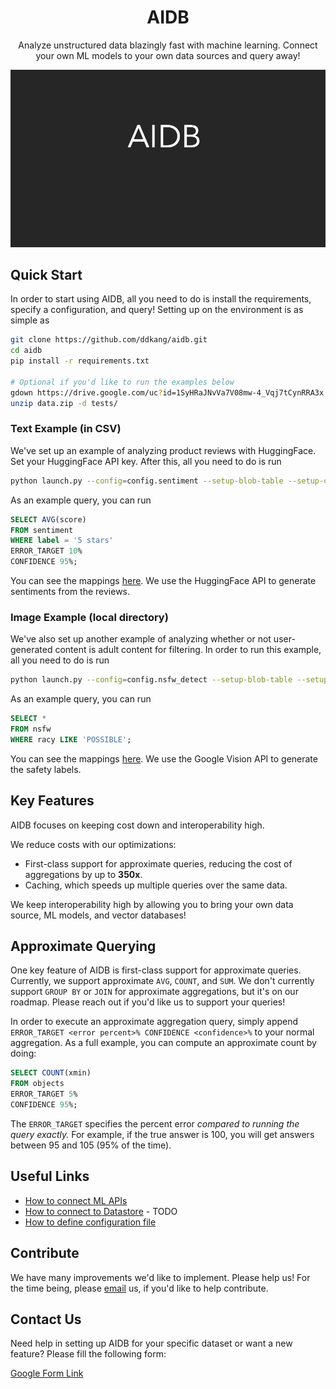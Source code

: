 <h1 style="text-align: center;">AIDB</h1>

<p align="center"> Analyze unstructured data blazingly fast with machine learning. Connect your own ML models to your own data sources and query away! </p>

<p align="center">
  <img src="assets/aidbuse.gif" style="width:550px;"/>
</p>

## Quick Start

In order to start using AIDB, all you need to do is install the requirements, specify a configuration, and query!
Setting up on the environment is as simple as
```bash
git clone https://github.com/ddkang/aidb.git
cd aidb
pip install -r requirements.txt

# Optional if you'd like to run the examples below
gdown https://drive.google.com/uc?id=1SyHRaJNvVa7V08mw-4_Vqj7tCynRRA3x
unzip data.zip -d tests/

```

### Text Example (in CSV)

We've set up an example of analyzing product reviews with HuggingFace. Set your HuggingFace API key. After this, all you need to do is run
```bash
python launch.py --config=config.sentiment --setup-blob-table --setup-output-table
```

As an example query, you can run
```sql
SELECT AVG(score)
FROM sentiment
WHERE label = '5 stars'
ERROR_TARGET 10%
CONFIDENCE 95%;
```

You can see the mappings [here](https://github.com/ddkang/aidb/blob/main/config/sentiment.py#L15). We use the HuggingFace API to generate sentiments from the reviews.


### Image Example (local directory)

We've also set up another example of analyzing whether or not user-generated content is adult content for filtering.
In order to run this example, all you need to do is run
```bash
python launch.py --config=config.nsfw_detect --setup-blob-table --setup-output-table
```

As an example query, you can run
```sql
SELECT *
FROM nsfw
WHERE racy LIKE 'POSSIBLE';
```

You can see the mappings [here](https://github.com/ddkang/aidb/blob/main/config/nsfw_detect.py#L10). We use the Google Vision API to generate the safety labels.



## Key Features

AIDB focuses on keeping cost down and interoperability high.

We reduce costs with our optimizations:
- First-class support for approximate queries, reducing the cost of aggregations by up to **350x**.
- Caching, which speeds up multiple queries over the same data.

We keep interoperability high by allowing you to bring your own data source, ML models, and vector databases!


## Approximate Querying

One key feature of AIDB is first-class support for approximate queries.
Currently, we support approximate `AVG`, `COUNT`, and `SUM`.
We don't currently support `GROUP BY` or `JOIN` for approximate aggregations, but it's on our roadmap.
Please reach out if you'd like us to support your queries!

In order to execute an approximate aggregation query, simply append `ERROR_TARGET <error percent>% CONFIDENCE <confidence>%` to your normal aggregation.
As a full example, you can compute an approximate count by doing:
```sql
SELECT COUNT(xmin)
FROM objects
ERROR_TARGET 5%
CONFIDENCE 95%;
```

The `ERROR_TARGET` specifies the percent error _compared to running the query exactly._
For example, if the true answer is 100, you will get answers between 95 and 105 (95% of the time).


## Useful Links
- [How to connect ML APIs](https://github.com/ddkang/aidb/blob/main/aidb/inference/examples/README.md) 
- [How to connect to Datastore]() - TODO
- [How to define configuration file](https://github.com/ddkang/aidb/tree/main/config)

## Contribute

We have many improvements we'd like to implement. Please help us! For the time being, please [email](mailto:ddkang@g.illinois.edu) us, if you'd like to help contribute.


## Contact Us

Need help in setting up AIDB for your specific dataset or want a new feature? Please fill the following form:

[Google Form Link](https://forms.gle/YyAXWxqzZPVBrvBR7)
